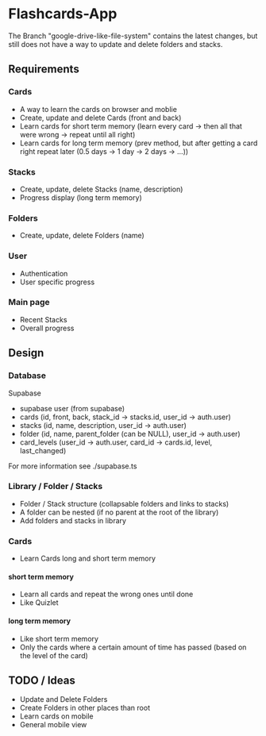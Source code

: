# Flashcards-App

The Branch "google-drive-like-file-system" contains the latest changes, but still does not have a way to update and delete folders and stacks.

## Requirements

### Cards

- A way to learn the cards on browser and moblie
- Create, update and delete Cards (front and back)
- Learn cards for short term memory (learn every card -> then all that were wrong -> repeat until all right)
- Learn cards for long term memory (prev method, but after getting a card right repeat later (0.5 days -> 1 day -> 2 days -> ...))

### Stacks

- Create, update, delete Stacks (name, description)
- Progress display (long term memory)

### Folders

- Create, update, delete Folders (name)

### User

- Authentication
- User specific progress

### Main page

- Recent Stacks
- Overall progress

## Design

### Database

Supabase

- supabase user (from supabase)
- cards (id, front, back, stack_id -> stacks.id, user_id -> auth.user)
- stacks (id, name, description, user_id -> auth.user)
- folder (id, name, parent_folder (can be NULL), user_id -> auth.user)
- card_levels (user_id -> auth.user, card_id -> cards.id, level, last_changed)

For more information see ./supabase.ts

### Library / Folder / Stacks

- Folder / Stack structure (collapsable folders and links to stacks)
- A folder can be nested (if no parent at the root of the library)
- Add folders and stacks in library

### Cards

- Learn Cards long and short term memory

#### short term memory

- Learn all cards and repeat the wrong ones until done
- Like Quizlet

#### long term memory

- Like short term memory
- Only the cards where a certain amount of time has passed (based on the level of the card)

## TODO / Ideas

- Update and Delete Folders
- Create Folders in other places than root
- Learn cards on mobile
- General mobile view

